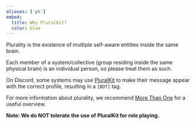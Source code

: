 ```yaml
---
aliases: ['pk']
embed:
  title: Why PluralKit?
  color: blue
---
```


Plurality is the existence of multiple self-aware entities inside the same brain.

Each member of a system/collective (group residing inside the same physical brain) is an individual person, so please treat them as such.

On Discord, some systems may use [PluralKit](https://pluralkit.me/) to make their message appear with the correct profile, resulting in a `[BOT]` tag.

For more information about plurality, we recommend [More Than One](https://morethanone.info/) for a useful overview.

**Note: We do NOT tolerate the use of PluralKit for role playing.**